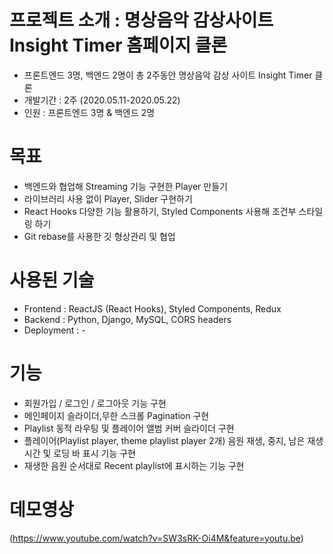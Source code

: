 # 프로젝트 소개 : 명상음악 감상사이트 Insight Timer 홈페이지 클론
- 프론트엔드 3명, 백엔드 2명이 총 2주동안 명상음악 감상 사이트 Insight Timer 클론
- 개발기간 : 2주 (2020.05.11-2020.05.22)
- 인원 : 프론트엔드 3명 & 백엔드 2명


# 목표
- 백엔드와 협업해 Streaming 기능 구현한 Player 만들기
- 라이브러리 사용 없이 Player, Slider 구현하기
- React Hooks 다양한 기능 활용하기, Styled Components 사용해 조건부 스타일링 하기
- Git rebase를 사용한 깃 형상관리 및 협업


# 사용된 기술
- Frontend : ReactJS (React Hooks), Styled Components, Redux
- Backend : Python, Django, MySQL, CORS headers
- Deployment : -


# 기능
- 회원가입 / 로그인 / 로그아웃 기능 구현
- 메인페이지 슬라이더,무한 스크롤 Pagination 구현
- Playlist 동적 라우팅 및 플레이어 앨범 커버 슬라이더 구현
- 플레이어(Playlist player, theme playlist player 2개) 음원 재생, 중지, 남은 재생시간 및 로딩 바 표시 기능 구현
- 재생한 음원 순서대로 Recent playlist에 표시하는 기능 구현


# 데모영상
(https://www.youtube.com/watch?v=SW3sRK-Oi4M&feature=youtu.be)

